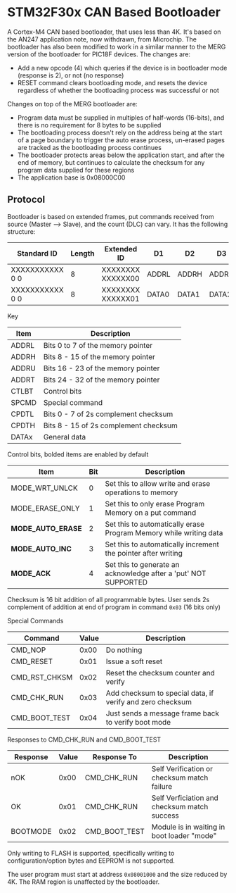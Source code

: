 STM32F30x CAN Based Bootloader
==============================

A Cortex-M4 CAN based bootloader, that uses less than 4K. It's based on the AN247
application note, now withdrawn, from Microchip. The bootloader has also been
modified to work in a similar manner to the MERG version of the bootloader for PIC18F devices.
The changes are:

* Add a new opcode (4) which queries if the device is in bootloader mode (response is 2),
  or not (no response)
* RESET command clears bootloading mode, and resets the device regardless of whether
  the bootloading process was successful or not

Changes on top of the MERG bootloader are:

* Program data must be supplied in multiples of half-words (16-bits), and there is no requirement
  for 8 bytes to be supplied
* The bootloading process doesn't rely on the address being at the start of a page boundary to
  trigger the auto erase process, un-erased pages are tracked as the bootloading process continues
* The bootloader protects areas below the application start, and after the end of memory, but continues
  to calculate the checksum for any program data supplied for these regions
* The application base is 0x08000C00

Protocol
-------- 

Bootloader is based on extended frames, put commands received from source (Master --> Slave), and the count (DLC) can 
vary. It has the following structure:  


   
| Standard ID     | Length | Extended ID       | D1    | D2    | D3    | D4    | D5    | D6    | D7    | D8    | 
| --------------- | ------ | ----------------- | ----  | ----  | ----  | ----  | ----  | ----  | ----  | ----- |
| XXXXXXXXXXX 0 0 | 8      | XXXXXXXX XXXXXX00 | ADDRL | ADDRH | ADDRU | ADDRT | CTLBT | SPCMD | CPDTL | CPDTH | 
| XXXXXXXXXXX 0 0 | 8      | XXXXXXXX XXXXXX01 | DATA0 | DATA1 | DATA2 | DATA3 | DATA4 | DATA5 | DATA6 | DATA7 |
  
 
Key

| Item  | Description                           |
| ----- | ------------------------------------- |
| ADDRL | Bits 0 to 7 of the memory pointer     |
| ADDRH | Bits 8 - 15 of the memory pointer     |
| ADDRU | Bits 16 - 23 of the memory pointer    |
| ADDRT | Bits 24 - 32 of the memory pointer    |
| CTLBT | Control bits                          |
| SPCMD | Special command                       |
| CPDTL | Bits 0 - 7 of 2s complement checksum  |
| CPDTH | Bits 8 - 15 of 2s complement checksum |
| DATAx | General data |
 

Control bits, bolded items are enabled by default

| Item                 | Bit | Description                                                       |
| -------------------- | --- | ----------------------------------------------------------------- |
| MODE\_WRT_UNLCK      |  0  | Set this to allow write and erase operations to memory            |
| MODE\_ERASE_ONLY     |  1  | Set this to only erase Program Memory on a put command            |
| **MODE\_AUTO_ERASE** |  2  | Set this to automatically erase Program Memory while writing data | 
| **MODE\_AUTO_INC**   |  3  | Set this to automatically increment the pointer after writing     |
| **MODE\_ACK**        |  4  | Set this to generate an acknowledge after a 'put' NOT SUPPORTED   |

Checksum is 16 bit addition of all programmable bytes. User sends 2s complement of addition at end of program in
command `0x03` (16 bits only)
 
Special Commands
 
| Command        | Value | Description                                               |
| -------------- | ----- | --------------------------------------------------------- |
| CMD_NOP        | 0x00  | Do nothing                                                |
| CMD_RESET      | 0x01  | Issue a soft reset                                        |
| CMD\_RST_CHKSM | 0x02  | Reset the checksum counter and verify                     |
| CMD\_CHK_RUN   | 0x03  | Add checksum to special data, if verify and zero checksum |
| CMD\_BOOT_TEST | 0x04  | Just sends a message frame back to verify boot mode       |
 
Responses to CMD\_CHK_RUN and CMD\_BOOT_TEST

| Response | Value | Response To    | Description                                  |
| -------- | ----- | -------------- | -------------------------------------------- |
| nOK      | 0x00  | CMD\_CHK_RUN   | Self Verification or checksum match failure  |
| OK       | 0x01  | CMD\_CHK_RUN   | Self Verficiation and checksum match success |
| BOOTMODE | 0x02  | CMD\_BOOT_TEST | Module is in waiting in boot loader "mode"   |


Only writing to FLASH is supported, specifically writing to configuration/option bytes and EEPROM is not supported.

The user program must start at address `0x08001000` and the size reduced by 4K. The RAM region is unaffected by
the bootloader.
